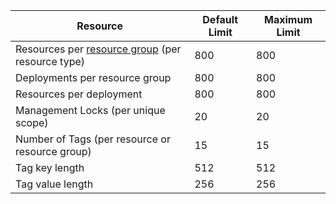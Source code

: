 Resource|Default Limit|Maximum Limit
---|---|---
Resources per [resource group](resource-group-overview.md) (per resource type)|800|800
Deployments per resource group|800|800
Resources per deployment|800|800
Management Locks (per unique scope)|20|20
Number of Tags (per resource or resource group)|15|15
Tag key length|512|512
Tag value length|256|256

